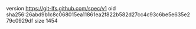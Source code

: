 version https://git-lfs.github.com/spec/v1
oid sha256:26abd9b1c8c068015ea11861ea2f822b582d27cc4c93c6be5e635e279c0929df
size 1454
